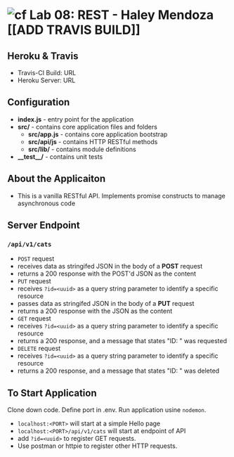 ![cf](https://i.imgur.com/7v5ASc8.png) Lab 08: REST - Haley Mendoza
[[ADD TRAVIS BUILD]]
======

## Heroku & Travis
* Travis-CI Build: URL
* Heroku Server: URL

## Configuration 
* **index.js** - entry point for the application
* **src/** - contains core application files and folders
  * **src/app.js** - contains core application bootstrap
  * **src/api/js** - contains HTTP RESTful methods
  * **src/lib/** - contains module definitions
* **\_\_test\_\_/** - contains unit tests

## About the Applicaiton
* This is a vanilla RESTful API. Implements promise constructs to manage asynchronous code
 
## Server Endpoint
### `/api/v1/cats`

* `POST` request
 * receives data as stringifed JSON in the body of a **POST** request 
 * returns a 200 response with the POST'd JSON as the content
* `PUT` request
 * receives `?id=<uuid>` as a query string parameter to identify a specific resource
 * passes data as stringifed JSON in the body of a **PUT** request 
 * returns a 200 response with the JSON as the content
* `GET` request
 * receives `?id=<uuid>` as a query string parameter to identify a specific resource
 * returns a 200 response, and a message that states "ID: <id>" was requested
 * `DELETE` request
  * receives `?id=<uuid>` as a query string parameter to identify a specific resource
  * returns a 200 response, and a message that states "ID: <id>" was deleted
  
## To Start Application
Clone down code. Define port in .env. Run application usine `nodemon`. 
  * `localhost:<PORT>` will start at a simple Hello page
  * `localhost:<PORT>/api/v1/cats` will start at endpoint of API
  * add `?id=<uuid>` to register GET requests.
  * Use postman or httpie to register other HTTP requests.
